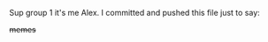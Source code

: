 Sup group 1 it's me Alex.
I committed and pushed this file just to say:















<s>memes</s>
